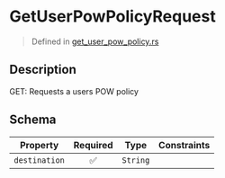 # GetUserPowPolicyRequest
> Defined in [get_user_pow_policy.rs](../../../../../interface/src/interface/routes/foreign/get_user_pow_policy.rs)

## Description
GET: Requests a users POW policy

## Schema

| Property | Required | Type | Constraints |
| --- | :---: | --- | --- |
| `destination` | ✅ | `String` |     | 


